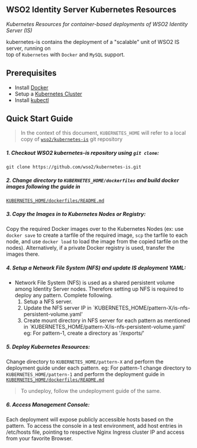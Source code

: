 ## WSO2 Identity Server Kubernetes Resources 
*Kubernetes Resources for container-based deployments of WSO2 Identity Server (IS)*

kubernetes-is contains the deployment of a "scalable" unit of WSO2 IS server, 
running on <br> top of `Kubernetes` with `Docker` and `MySQL` support.

## Prerequisites

* Install [Docker](https://www.docker.com/get-docker)
* Setup a [Kubernetes Cluster](https://kubernetes.io/docs/setup/pick-right-solution/)
* Install [kubectl](https://kubernetes.io/docs/tasks/tools/install-kubectl/)
 
## Quick Start Guide

>In the context of this document, `KUBERNETES_HOME` will refer to a local copy of 
[`wso2/kubernetes-is`](https://github.com/wso2/kubernetes-is/) git repository

##### 1. Checkout WSO2 kubernetes-is repository using `git clone`:
```
git clone https://github.com/wso2/kubernetes-is.git
```

##### 2. Change directory to `KUBERNETES_HOME/dockerfiles` and build docker images following the guide in 
[`KUBERNETES_HOME/dockerfiles/README.md`](dockerfiles)

##### 3. Copy the Images in to Kubernetes Nodes or Registry:
Copy the required Docker images over to the Kubernetes Nodes (ex: use `docker save` to create a tarfile of the 
required image, `scp` the tarfile to each node, and use `docker load` to load the image from the copied tarfile 
on the nodes). Alternatively, if a private Docker registry is used, transfer the images there.

##### 4. Setup a Network File System (NFS) and update IS deployment YAML:
 
 * Network File System (NFS) is used as a shared persistent volume among Identity Server nodes. Therefore setting up NFS
  is required to deploy any pattern.
   Complete following.  
     1. Setup a NFS server.
     2. Update the NFS server IP in `KUBERNETES_HOME/pattern-X/is-nfs-persistent-volume.yaml'
     3. Create mount directory in NFS server for each pattern as mentioned in 
     `KUBERNETES_HOME/pattern-X/is-nfs-persistent-volume.yaml'
      eg: For pattern-1, create a directory as '/exports/'

##### 5. Deploy Kubernetes Resources:
Change directory to `KUBERNETES_HOME/pattern-X` and perform the deployment guide under each pattern.
eg: For pattern-1 change directory to `KUBERNETES_HOME/pattern-1` and perform the deployment guide in 
[`KUBERNETES_HOME/dockerfiles/README.md`](pattern-1)

>To undeploy, follow the undeployment guide of the same.

##### 6. Access Management Console:
Each deployment will expose publicly accessible hosts based on the pattern.
To access the console in a test environment, add host entries in /etc/hosts file, pointing to respective Nginx 
Ingress cluster IP and access from your favorite Browser.


